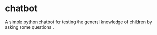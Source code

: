 # chatbot
A simple python chatbot for testing the general knowledge of children by asking some questions  .
